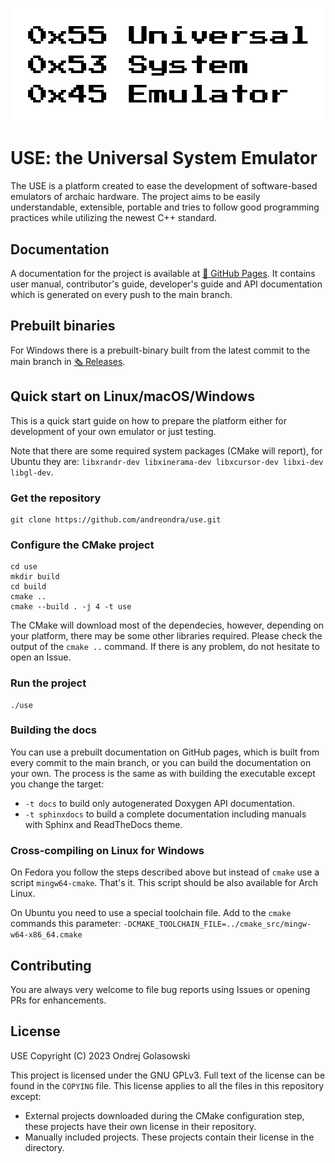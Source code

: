 ![USE logo](graphics/logo-full-path.svg)

# USE: the Universal System Emulator
The USE is a platform created to ease the development of software-based emulators of archaic hardware.
The project aims to be easily understandable, extensible, portable and tries to follow good programming practices while
utilizing the newest C++ standard.

## Documentation
A documentation for the project is available at [📃 GitHub Pages](https://andreondra.github.io/use/). It contains user manual,
contributor's guide, developer's guide and API documentation which is generated on every push to the main branch.

## Prebuilt binaries
For Windows there is a prebuilt-binary built from the latest commit to the main branch in
[🗞️ Releases](https://github.com/andreondra/use/releases/tag/latest).

## Quick start on Linux/macOS/Windows
This is a quick start guide on how to prepare the platform either for development of your own emulator or just testing.

Note that there are some required system packages (CMake will report), for Ubuntu they are: `libxrandr-dev libxinerama-dev libxcursor-dev libxi-dev libgl-dev`.

### Get the repository
```shell
git clone https://github.com/andreondra/use.git
```
### Configure the CMake project
```shell
cd use
mkdir build
cd build
cmake ..
cmake --build . -j 4 -t use
```

The CMake will download most of the dependecies, however, depending on your platform, there may be some other
libraries required. Please check the output of the `cmake ..` command. If there is any problem, do not hesitate
to open an Issue.

### Run the project
```shell
./use
```

### Building the docs
You can use a prebuilt documentation on GitHub pages, which is built from every commit to the main branch, or you
can build the documentation on your own. The process is the same as with building the executable except you
change the target:
- `-t docs` to build only autogenerated Doxygen API documentation.
- `-t sphinxdocs` to build a complete documentation including manuals with Sphinx and ReadTheDocs theme.

### Cross-compiling on Linux for Windows
On Fedora you follow the steps described above but instead of `cmake` use a script `mingw64-cmake`. That's it. This script should
be also available for Arch Linux.

On Ubuntu you need to use a special toolchain file. Add to the `cmake` commands this parameter: `-DCMAKE_TOOLCHAIN_FILE=../cmake_src/mingw-w64-x86_64.cmake`

## Contributing
You are always very welcome to file bug reports using Issues or opening PRs for enhancements.

## License
USE Copyright (C) 2023 Ondrej Golasowski

This project is licensed under the GNU GPLv3.
Full text of the license can be found in the `COPYING` file.
This license applies to all the files in this repository except:
- External projects downloaded during the CMake configuration step, these projects have their own license in their repository.
- Manually included projects. These projects contain their license in the directory.
